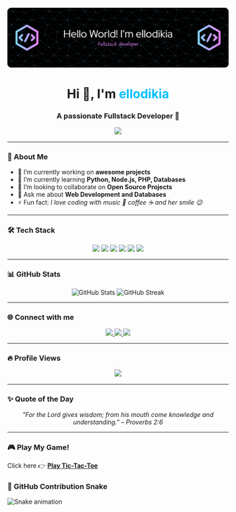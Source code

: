  <!-- Banner -->
![Header](img/github-header-banner.png)

<h1 align="center">
  Hi 👋, I'm <span style="color:#00bfff;">ellodikia</span>
</h1>
<h3 align="center">
  A passionate Fullstack Developer 🚀
</h3>

<p align="center">
  <img src="https://readme-typing-svg.herokuapp.com?color=6E57E0&lines=Fullstack+Developer;Web+Developer;Tech+Enthusiast;Always+Learning+New+Things" />
</p>

---

### 🚀 About Me
- 🔭 I’m currently working on **awesome projects**
- 🌱 I’m currently learning **Python, Node.js, PHP, Databases**
- 👯 I’m looking to collaborate on **Open Source Projects**
- 💬 Ask me about **Web Development and Databases**
- ⚡ Fun fact: *I love coding with music 🎵 coffee ☕ and her smile 😉*

---

### 🛠 Tech Stack
<p align="center">
  <img src="https://img.shields.io/badge/HTML-E34F26?style=for-the-badge&logo=html5&logoColor=white" />
  <img src="https://img.shields.io/badge/CSS-1572B6?style=for-the-badge&logo=css3&logoColor=white" />
  <img src="https://img.shields.io/badge/JavaScript-F7DF1E?style=for-the-badge&logo=javascript&logoColor=black" />
  <img src="https://img.shields.io/badge/PHP-777BB4?style=for-the-badge&logo=php&logoColor=white" />
  <img src="https://img.shields.io/badge/MySQL-4479A1?style=for-the-badge&logo=mysql&logoColor=white" />
  <img src="https://img.shields.io/badge/Python-3776AB?style=for-the-badge&logo=python&logoColor=white" />
</p>

---

### 📊 GitHub Stats
<p align="center">
  <img src="https://github-readme-stats.vercel.app/api?username=ellodikia&show_icons=true&theme=tokyonight" alt="GitHub Stats" />
  <img src="https://github-readme-streak-stats.herokuapp.com/?user=ellodikia&theme=tokyonight" alt="GitHub Streak" />
</p>

---



### 🌐 Connect with me
<p align="center">
  <a href="https://linkedin.com/in/gabriel-laodikia-sihombing" target="_blank">
    <img src="https://img.shields.io/badge/LinkedIn-0077B5?style=for-the-badge&logo=linkedin&logoColor=white" />
  </a>
  <a href="mailto:gabriellaodikia@gmail.com">
    <img src="https://img.shields.io/badge/Gmail-D14836?style=for-the-badge&logo=gmail&logoColor=white" />
  </a>
  <a href="https://instagram.com/ellodikia" target="_blank">
    <img src="https://img.shields.io/badge/Instagram-E4405F?style=for-the-badge&logo=instagram&logoColor=white" />
  </a>
</p>

---

### 🔥 Profile Views
<p align="center">
  <img src="https://komarev.com/ghpvc/?username=ellodikia&style=flat-square&color=blue" />
</p>

---

### ✨ Quote of the Day
<p align="center">
  <i>"For the Lord gives wisdom; from his mouth come knowledge and understanding." – Proverbs 2:6</i>
</p>

---

### 🎮 Play My Game!
Click here 👉 **[Play Tic-Tac-Toe](https://ellodikia.github.io/tic-tac-toe/)**  

### 🐍 GitHub Contribution Snake
![Snake animation](https://github.com/your-username/your-username/blob/output/snake.svg)


